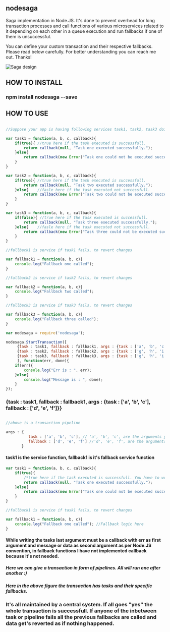 ## nodesaga
Saga implementation in Node.JS. It's done to prevent overhead for long transaction processes and call functions of various microservices related to it depending on each other in a queue execution and run fallbacks if one of them is unsuccessful.

You can define your custom transaction and their respective fallbacks.
Please read below carefully. For better understanding you can reach me out.
Thanks!

![Saga design](https://cdn-images-1.medium.com/max/1600/1*2iJ9L9-PxPU8cT1tRH2VPA.png)

## HOW TO INSTALL
### npm install nodesaga --save

## HOW TO USE

```javascript

//Suppose your app is having following services task1, task2, task3 doing different different operations

var task1 = function(a, b, c, callback){
	if(true){ //true here if the task executed is successfull.
		return callback(null, "Task one executed successfully.");
	}else{
		return callback(new Error("Task one could not be executed successfully."), null);
	}
}

var task2 = function(a, b, c, callback){
	if(true){ //true here if the task executed is successfull.
		return callback(null, "Task two executed successfully.");
	}else{    //fasle here if the task executed not successfull.
		return callback(new Error("Task two could not be executed successfully."), null);
	}
}

var task3 = function(a, b, c, callback){
	if(false){ //true here if the task executed is successfull.
		return callback(null, "Task three executed successfully.");
	}else{    //fasle here if the task executed not successfull.
		return callback(new Error("Task three could not be executed successfully."), null);
	}
}

//fallback1 is service if task1 fails, to revert changes

var fallback1 = function(a, b, c){
	console.log("Fallback one called");
}

//fallback2 is service if task2 fails, to revert changes

var fallback2 = function(a, b, c){
	console.log("Fallback two called");
}

//fallback3 is service if task3 fails, to revert changes

var fallback3 = function(a, b, c){
	console.log("Fallback three called");
}

var nodesaga = require('nodesaga');

nodesaga.StartTransaction([
	 {task : task1, fallback : fallback1, args : {task : ['a', 'b', 'c'], fallback : ['d', 'e', 'f']}},
	 {task : task2, fallback : fallback2, args : {task : ['g', 'h', 'i'], fallback : ['j', 'k', 'l']}},
	 {task : task3, fallback : fallback3, args : {task : ['g', 'h', 'i'], fallback : ['j', 'k', 'l']}}
	 ], function(err, done){
	if(err){
		console.log("Err is : ", err);
	}else{
		console.log("Message is : ", done);
	}
});

```


### {task : task1, fallback : fallback1, args : {task : ['a', 'b', 'c'], fallback : ['d', 'e', 'f']}} 

```javascript

//above is a transaction pipeline

args : {
	      task : ['a', 'b', 'c'], // 'a', 'b', 'c', are the arguments you want to pass in task function, they can be n.
	      fallback : ['d', 'e', 'f'] //'d', 'e', 'f', are the arguments you want to pass in the fallback function, they can be n.
	   }

```
#### task1 is the service function, fallback1 is it's fallback service function

```javascript
var task1 = function(a, b, c, callback){
	if(true){ 
		/*true here if the task executed is successfull. You have to write your logic instead of this and then return the callback like this. */
		return callback(null, "Task one executed successfully.");
	}else{
		return callback(new Error("Task one could not be executed successfully."), null);
	}
}

//fallback1 is service if task1 fails, to revert changes

var fallback1 = function(a, b, c){
	console.log("Fallback one called"); //Fallback logic here
}

```

#### While writing the tasks last argument must be a callback with err as first argument and message or data as second argument as per Node.JS convention, in fallback functions I have not implemented callback because it's not needed.

##### Here we can give a transaction in form of pipelines. All will run one after another :)

##### Here in the above figure the transaction has tasks and their specific fallbacks.

### It's all maintained by a central system. If all goes "yes" the whole transaction is successfull. If anyone of the inbetween task or pipeline fails all the previous fallbacks are called and data get's reverted as if nothing happened. 